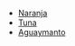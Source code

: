* [Naranja](https://upload.wikimedia.org/wikipedia/commons/e/e3/Oranges_-_whole-halved-segment.jpg)
* [Tuna](https://dam.cocinafacil.com.mx/wp-content/uploads/2020/08/beneficios-de-la-tuna-1-1170x655.jpg)
* [Aguaymanto](https://portal.andina.pe/EDPfotografia3/Thumbnail/2018/08/23/000527191W.jpg)